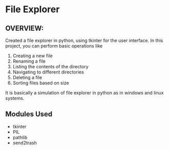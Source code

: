 # File Explorer

## OVERVIEW:

Created a file explorer in python, using tkinter for the user interface. In this project, you can perform basic operations like

1. Creating a new file
2. Renaming a file
3. Listing the contents of the directory
4. Navigating to different directories
5. Deleting a file
6. Sorting files based on size

It is basically a simulation of file explorer in python as in windows and linux systems.

## Modules Used

* tkinter
* PIL 
* pathlib 
* send2trash 
